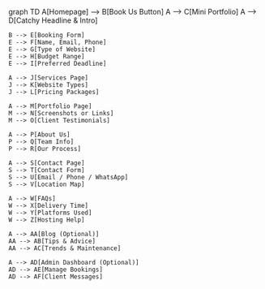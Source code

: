 graph TD
    A[Homepage] --> B[Book Us Button]
    A --> C[Mini Portfolio]
    A --> D[Catchy Headline & Intro]

    B --> E[Booking Form]
    E --> F[Name, Email, Phone]
    E --> G[Type of Website]
    E --> H[Budget Range]
    E --> I[Preferred Deadline]

    A --> J[Services Page]
    J --> K[Website Types]
    J --> L[Pricing Packages]

    A --> M[Portfolio Page]
    M --> N[Screenshots or Links]
    M --> O[Client Testimonials]

    A --> P[About Us]
    P --> Q[Team Info]
    P --> R[Our Process]

    A --> S[Contact Page]
    S --> T[Contact Form]
    S --> U[Email / Phone / WhatsApp]
    S --> V[Location Map]

    A --> W[FAQs]
    W --> X[Delivery Time]
    W --> Y[Platforms Used]
    W --> Z[Hosting Help]

    A --> AA[Blog (Optional)]
    AA --> AB[Tips & Advice]
    AA --> AC[Trends & Maintenance]

    A --> AD[Admin Dashboard (Optional)]
    AD --> AE[Manage Bookings]
    AD --> AF[Client Messages]

